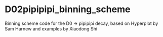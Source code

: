 # D02pipipipi_binning_scheme
Binning scheme code for the D0 -> pipipipi decay, based on Hyperplot by Sam Harnew and examples by Xiaodong Shi
